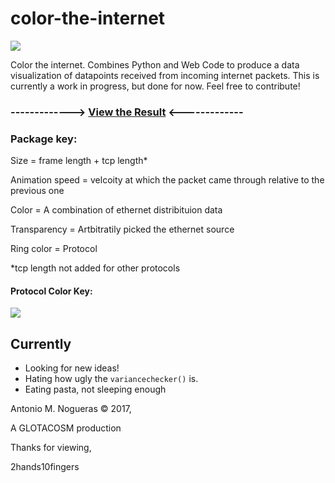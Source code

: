 # color-the-internet

<img src="https://i.imgur.com/3QO0dYn.png">

Color the internet. Combines Python and Web Code to produce a data visualization of datapoints received from incoming internet packets. This is currently a work in progress, but done for now. Feel free to contribute!

### -------------> <a href="glotacosm.com/colortheinnanet">View the Result</a> <-------------

### Package key:

Size = frame length + tcp length*

Animation speed = velcoity at which the packet came through relative to the previous one

Color = A combination of ethernet distribituion data

Transparency = Artbitratily picked the ethernet source

Ring color = Protocol

*tcp length not added for other protocols
#### Protocol Color Key:
<img src="https://i.imgur.com/pBhk4ST.png">

## Currently
- Looking for new ideas!
- Hating how ugly the `variancechecker()` is.
- Eating pasta, not sleeping enough


Antonio M. Nogueras © 2017,

A GLOTACOSM production


Thanks for viewing,

2hands10fingers
